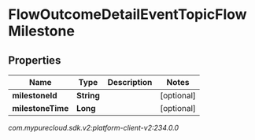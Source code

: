 # FlowOutcomeDetailEventTopicFlowMilestone


## Properties

| Name | Type | Description | Notes |
| ------------ | ------------- | ------------- | ------------- |
| **milestoneId** | **String** |  |  [optional] |
| **milestoneTime** | **Long** |  |  [optional] |




_com.mypurecloud.sdk.v2:platform-client-v2:234.0.0_
